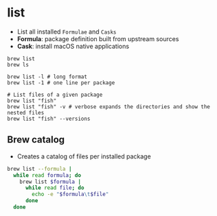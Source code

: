 # list

- List all installed `Formulae` and `Casks`
- **Formula**: package definition built from upstream sources
- **Cask**: install macOS native applications

```shell
brew list
brew ls

brew list -l # long format
brew list -1 # one line per package

# List files of a given package
brew list "fish"
brew list "fish" -v # verbose expands the directories and show the nested files
brew list "fish" --versions
```

## Brew catalog

- Creates a catalog of files per installed package

```bash
brew list --formula |
  while read formula; do
    brew list $formula |
      while read file; do
        echo -e "$formula\t$file"
      done
  done
```

